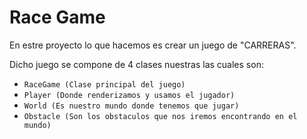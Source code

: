 # Race Game

En estre proyecto lo que hacemos es crear un juego de "CARRERAS".

Dicho juego se compone de 4 clases nuestras las cuales son:
- `RaceGame (Clase principal del juego)`
- `Player (Donde renderizamos y usamos el jugador)`
- `World (Es nuestro mundo donde tenemos que jugar)`
- `Obstacle (Son los obstaculos que nos iremos encontrando en el mundo)`

